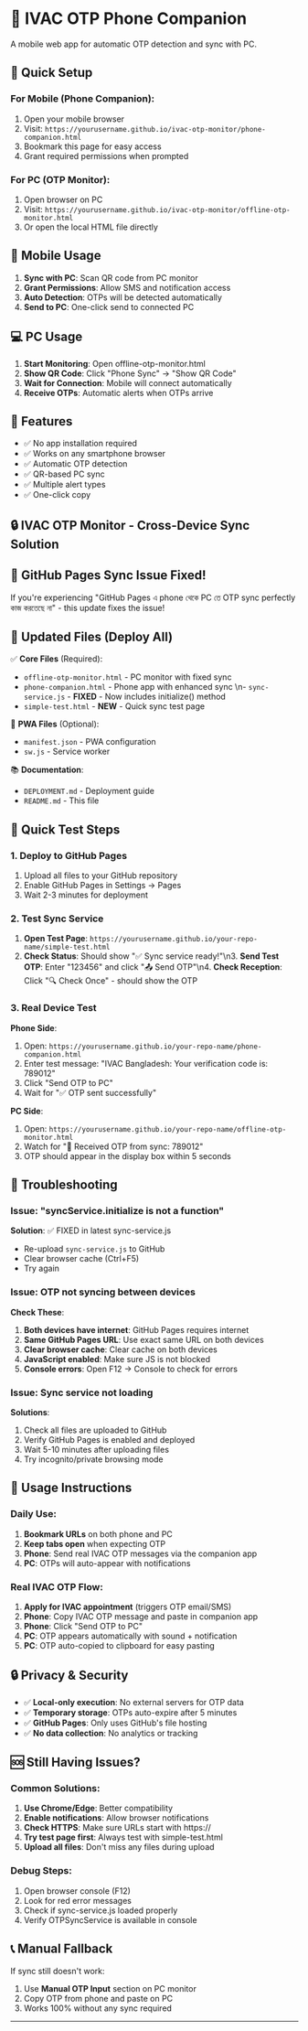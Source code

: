# 📱 IVAC OTP Phone Companion

A mobile web app for automatic OTP detection and sync with PC.

## 🚀 Quick Setup

### For Mobile (Phone Companion):
1. Open your mobile browser
2. Visit: `https://yourusername.github.io/ivac-otp-monitor/phone-companion.html`
3. Bookmark this page for easy access
4. Grant required permissions when prompted

### For PC (OTP Monitor):
1. Open browser on PC
2. Visit: `https://yourusername.github.io/ivac-otp-monitor/offline-otp-monitor.html`
3. Or open the local HTML file directly

## 📱 Mobile Usage

1. **Sync with PC**: Scan QR code from PC monitor
2. **Grant Permissions**: Allow SMS and notification access
3. **Auto Detection**: OTPs will be detected automatically
4. **Send to PC**: One-click send to connected PC

## 💻 PC Usage

1. **Start Monitoring**: Open offline-otp-monitor.html
2. **Show QR Code**: Click "Phone Sync" → "Show QR Code"
3. **Wait for Connection**: Mobile will connect automatically
4. **Receive OTPs**: Automatic alerts when OTPs arrive

## 🔧 Features

- ✅ No app installation required
- ✅ Works on any smartphone browser
- ✅ Automatic OTP detection
- ✅ QR-based PC sync
- ✅ Multiple alert types
- ✅ One-click copy

## 🔒 IVAC OTP Monitor - Cross-Device Sync Solution

## 🚨 GitHub Pages Sync Issue Fixed!

If you're experiencing \"GitHub Pages এ phone থেকে PC তে OTP sync perfectly কাজ করতেছে না\" - this update fixes the issue!

## 📁 Updated Files (Deploy All)

✅ **Core Files** (Required):
- `offline-otp-monitor.html` - PC monitor with fixed sync
- `phone-companion.html` - Phone app with enhanced sync  \n- `sync-service.js` - **FIXED** - Now includes initialize() method
- `simple-test.html` - **NEW** - Quick sync test page

📱 **PWA Files** (Optional):
- `manifest.json` - PWA configuration
- `sw.js` - Service worker

📚 **Documentation**:
- `DEPLOYMENT.md` - Deployment guide
- `README.md` - This file

## 🧪 Quick Test Steps

### 1. Deploy to GitHub Pages
1. Upload all files to your GitHub repository
2. Enable GitHub Pages in Settings → Pages
3. Wait 2-3 minutes for deployment

### 2. Test Sync Service
1. **Open Test Page**: `https://yourusername.github.io/your-repo-name/simple-test.html`
2. **Check Status**: Should show \"✅ Sync service ready!\"\n3. **Send Test OTP**: Enter \"123456\" and click \"📤 Send OTP\"\n4. **Check Reception**: Click \"🔍 Check Once\" - should show the OTP

### 3. Real Device Test

**Phone Side**:
1. Open: `https://yourusername.github.io/your-repo-name/phone-companion.html`
2. Enter test message: \"IVAC Bangladesh: Your verification code is: 789012\"
3. Click \"Send OTP to PC\"
4. Wait for \"✅ OTP sent successfully\"

**PC Side**:
1. Open: `https://yourusername.github.io/your-repo-name/offline-otp-monitor.html`
2. Watch for \"📱 Received OTP from sync: 789012\"
3. OTP should appear in the display box within 5 seconds

## 🔧 Troubleshooting

### Issue: \"syncService.initialize is not a function\"
**Solution**: ✅ FIXED in latest sync-service.js
- Re-upload `sync-service.js` to GitHub
- Clear browser cache (Ctrl+F5)
- Try again

### Issue: OTP not syncing between devices
**Check These**:
1. **Both devices have internet**: GitHub Pages requires internet
2. **Same GitHub Pages URL**: Use exact same URL on both devices
3. **Clear browser cache**: Clear cache on both devices
4. **JavaScript enabled**: Make sure JS is not blocked
5. **Console errors**: Open F12 → Console to check for errors

### Issue: Sync service not loading
**Solutions**:
1. Check all files are uploaded to GitHub
2. Verify GitHub Pages is enabled and deployed
3. Wait 5-10 minutes after uploading files
4. Try incognito/private browsing mode

## 📱 Usage Instructions

### Daily Use:
1. **Bookmark URLs** on both phone and PC
2. **Keep tabs open** when expecting OTP
3. **Phone**: Send real IVAC OTP messages via the companion app
4. **PC**: OTPs will auto-appear with notifications

### Real IVAC OTP Flow:
1. **Apply for IVAC appointment** (triggers OTP email/SMS)
2. **Phone**: Copy IVAC OTP message and paste in companion app
3. **Phone**: Click \"Send OTP to PC\" 
4. **PC**: OTP appears automatically with sound + notification
5. **PC**: OTP auto-copied to clipboard for easy pasting

## 🔒 Privacy & Security

- ✅ **Local-only execution**: No external servers for OTP data
- ✅ **Temporary storage**: OTPs auto-expire after 5 minutes
- ✅ **GitHub Pages**: Only uses GitHub's file hosting
- ✅ **No data collection**: No analytics or tracking

## 🆘 Still Having Issues?

### Common Solutions:
1. **Use Chrome/Edge**: Better compatibility
2. **Enable notifications**: Allow browser notifications
3. **Check HTTPS**: Make sure URLs start with https://
4. **Try test page first**: Always test with simple-test.html
5. **Upload all files**: Don't miss any files during upload

### Debug Steps:
1. Open browser console (F12)
2. Look for red error messages
3. Check if sync-service.js loaded properly
4. Verify OTPSyncService is available in console

## 📞 Manual Fallback

If sync still doesn't work:
1. Use **Manual OTP Input** section on PC monitor
2. Copy OTP from phone and paste on PC
3. Works 100% without any sync required

---
```

```
